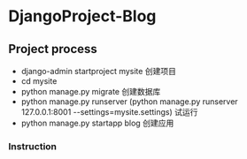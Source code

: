 # DjangoProject-Blog

## Project process
* django-admin startproject mysite 创建项目
* cd mysite
* python manage.py migrate 创建数据库
* python manage.py runserver (python manage.py runserver 127.0.0.1:8001 --settings=mysite.settings) 试运行
* python manage.py startapp blog 创建应用

### Instruction
